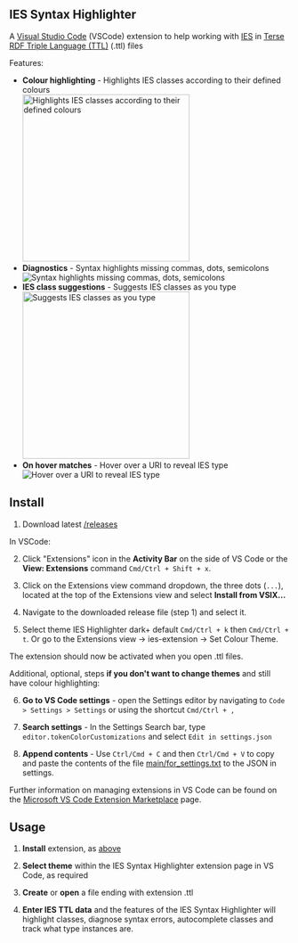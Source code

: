 ## IES Syntax Highlighter

A [Visual Studio Code](https://code.visualstudio.com) (VSCode) extension to help working with [IES](https://github.com/dstl/IES4) in [Terse RDF Triple Language (TTL)](https://www.w3.org/TR/turtle/) (.ttl) files

Features:
<ul>
  <li>
    <strong>Colour highlighting</strong> - Highlights IES classes according to their defined colours<br>
    <img src="./images/Overview.png" alt="Highlights IES classes according to their defined colours" style="height:300px">
  </li>
  <li>
    <strong>Diagnostics</strong> - Syntax highlights missing commas, dots, semicolons<br>
    <img src="./images/Diagnostics.png" alt="Syntax highlights missing commas, dots, semicolons">
  </li>
  <li>
    <strong>IES class suggestions</strong> - Suggests IES classes as you type<br>
    <img src="./images/Suggestions.jpeg" alt="Suggests IES classes as you type" style="height:300px">
  </li>
  <li>
    <strong>On hover matches</strong> - Hover over a URI to reveal IES type<br>
    <img src="./images/OnHover.png" alt="Hover over a URI to reveal IES type">
  </li>
</ul>





## Install

1. Download latest [/releases](https://github.com/telicent-oss/ies-syntax-highlighter-vscode-extension/releases)

In VSCode:

2. Click "Extensions" icon in the **Activity Bar** on the side of VS Code or the **View: Extensions** command `Cmd/Ctrl + Shift + x`.

3. Click on the Extensions view command dropdown, the three dots (`...`), located at the top of the Extensions view and select **Install from VSIX...**

4. Navigate to the downloaded release file (step 1) and select it.

5. Select theme IES Highlighter dark+ default `Cmd/Ctrl + k` then `Cmd/Ctrl + t`. Or go to the Extensions view -> ies-extension -> Set Colour Theme.

The extension should now be activated when you open .ttl files.

Additional, optional, steps **if you don't want to change themes** and still have colour highlighting:

6. **Go to VS Code settings** - open the Settings editor by navigating to `Code > Settings > Settings` or using the shortcut `Cmd/Ctrl + ,`

7. **Search settings** - In the Settings Search bar, type `editor.tokenColorCustomizations` and select `Edit in settings.json`

8. **Append contents** - Use `Ctrl/Cmd + C` and then `Ctrl/Cmd + V` to copy and paste the contents of the file [main/for_settings.txt](https://raw.githubusercontent.com/telicent-oss/ies-syntax-highlighter-vscode-extension/main/for_settings.txt) to the JSON in settings.

Further information on managing extensions in VS Code can be found on the [Microsoft VS Code Extension Marketplace](https://code.visualstudio.com/docs/editor/extension-marketplace) page.

## Usage

1. **Install** extension, as [above](#Install)

2. **Select theme** within the IES Syntax Highlighter extension page in VS Code, as required

3. **Create** or **open** a file ending with extension .ttl

4. **Enter IES TTL data** and the features of the IES Syntax Highlighter will highlight classes, diagnose syntax errors, autocomplete classes and track what type instances are.
